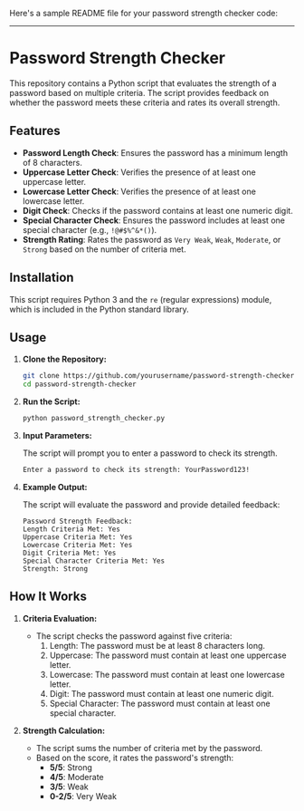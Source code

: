 Here's a sample README file for your password strength checker code:

---

# Password Strength Checker

This repository contains a Python script that evaluates the strength of a password based on multiple criteria. The script provides feedback on whether the password meets these criteria and rates its overall strength.

## Features

- **Password Length Check**: Ensures the password has a minimum length of 8 characters.
- **Uppercase Letter Check**: Verifies the presence of at least one uppercase letter.
- **Lowercase Letter Check**: Verifies the presence of at least one lowercase letter.
- **Digit Check**: Checks if the password contains at least one numeric digit.
- **Special Character Check**: Ensures the password includes at least one special character (e.g., `!@#$%^&*()`).
- **Strength Rating**: Rates the password as `Very Weak`, `Weak`, `Moderate`, or `Strong` based on the number of criteria met.

## Installation

This script requires Python 3 and the `re` (regular expressions) module, which is included in the Python standard library.

## Usage

1. **Clone the Repository:**

   ```bash
   git clone https://github.com/yourusername/password-strength-checker.git
   cd password-strength-checker
   ```

2. **Run the Script:**

   ```bash
   python password_strength_checker.py
   ```

3. **Input Parameters:**

   The script will prompt you to enter a password to check its strength.

   ```bash
   Enter a password to check its strength: YourPassword123!
   ```

4. **Example Output:**

   The script will evaluate the password and provide detailed feedback:

   ```
   Password Strength Feedback:
   Length Criteria Met: Yes
   Uppercase Criteria Met: Yes
   Lowercase Criteria Met: Yes
   Digit Criteria Met: Yes
   Special Character Criteria Met: Yes
   Strength: Strong
   ```

## How It Works

1. **Criteria Evaluation:**
   - The script checks the password against five criteria:
     1. Length: The password must be at least 8 characters long.
     2. Uppercase: The password must contain at least one uppercase letter.
     3. Lowercase: The password must contain at least one lowercase letter.
     4. Digit: The password must contain at least one numeric digit.
     5. Special Character: The password must contain at least one special character.

2. **Strength Calculation:**
   - The script sums the number of criteria met by the password.
   - Based on the score, it rates the password's strength:
     - **5/5**: Strong
     - **4/5**: Moderate
     - **3/5**: Weak
     - **0-2/5**: Very Weak

